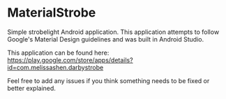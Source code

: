# MaterialStrobe

Simple strobelight Android application. This application attempts to follow Google's Material Design guidelines and was built in Android Studio.

This application can be found here: https://play.google.com/store/apps/details?id=com.melissashen.darbystrobe

Feel free to add any issues if you think something needs to be fixed or better explained.
